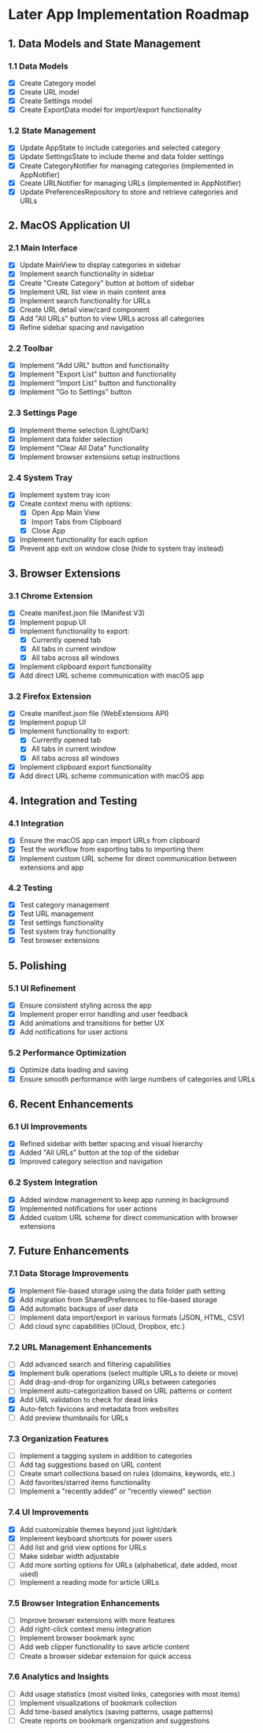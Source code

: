# Later App Implementation Roadmap

## 1. Data Models and State Management

### 1.1 Data Models

- [x] Create Category model
- [x] Create URL model
- [x] Create Settings model
- [x] Create ExportData model for import/export functionality

### 1.2 State Management

- [x] Update AppState to include categories and selected category
- [x] Update SettingsState to include theme and data folder settings
- [x] Create CategoryNotifier for managing categories (implemented in AppNotifier)
- [x] Create URLNotifier for managing URLs (implemented in AppNotifier)
- [x] Update PreferencesRepository to store and retrieve categories and URLs

## 2. MacOS Application UI

### 2.1 Main Interface

- [x] Update MainView to display categories in sidebar
- [x] Implement search functionality in sidebar
- [x] Create "Create Category" button at bottom of sidebar
- [x] Implement URL list view in main content area
- [x] Implement search functionality for URLs
- [x] Create URL detail view/card component
- [x] Add "All URLs" button to view URLs across all categories
- [x] Refine sidebar spacing and navigation

### 2.2 Toolbar

- [x] Implement "Add URL" button and functionality
- [x] Implement "Export List" button and functionality
- [x] Implement "Import List" button and functionality
- [x] Implement "Go to Settings" button

### 2.3 Settings Page

- [x] Implement theme selection (Light/Dark)
- [x] Implement data folder selection
- [x] Implement "Clear All Data" functionality
- [x] Implement browser extensions setup instructions

### 2.4 System Tray

- [x] Implement system tray icon
- [x] Create context menu with options:
  - [x] Open App Main View
  - [x] Import Tabs from Clipboard
  - [x] Close App
- [x] Implement functionality for each option
- [x] Prevent app exit on window close (hide to system tray instead)

## 3. Browser Extensions

### 3.1 Chrome Extension

- [x] Create manifest.json file (Manifest V3)
- [x] Implement popup UI
- [x] Implement functionality to export:
  - [x] Currently opened tab
  - [x] All tabs in current window
  - [x] All tabs across all windows
- [x] Implement clipboard export functionality
- [x] Add direct URL scheme communication with macOS app

### 3.2 Firefox Extension

- [x] Create manifest.json file (WebExtensions API)
- [x] Implement popup UI
- [x] Implement functionality to export:
  - [x] Currently opened tab
  - [x] All tabs in current window
  - [x] All tabs across all windows
- [x] Implement clipboard export functionality
- [x] Add direct URL scheme communication with macOS app

## 4. Integration and Testing

### 4.1 Integration

- [x] Ensure the macOS app can import URLs from clipboard
- [x] Test the workflow from exporting tabs to importing them
- [x] Implement custom URL scheme for direct communication between extensions and app

### 4.2 Testing

- [x] Test category management
- [x] Test URL management
- [x] Test settings functionality
- [x] Test system tray functionality
- [x] Test browser extensions

## 5. Polishing

### 5.1 UI Refinement

- [x] Ensure consistent styling across the app
- [x] Implement proper error handling and user feedback
- [x] Add animations and transitions for better UX
- [x] Add notifications for user actions

### 5.2 Performance Optimization

- [x] Optimize data loading and saving
- [x] Ensure smooth performance with large numbers of categories and URLs

## 6. Recent Enhancements

### 6.1 UI Improvements

- [x] Refined sidebar with better spacing and visual hierarchy
- [x] Added "All URLs" button at the top of the sidebar
- [x] Improved category selection and navigation

### 6.2 System Integration

- [x] Added window management to keep app running in background
- [x] Implemented notifications for user actions
- [x] Added custom URL scheme for direct communication with browser extensions

## 7. Future Enhancements

### 7.1 Data Storage Improvements

- [x] Implement file-based storage using the data folder path setting
- [x] Add migration from SharedPreferences to file-based storage
- [x] Add automatic backups of user data
- [ ] Implement data import/export in various formats (JSON, HTML, CSV)
- [ ] Add cloud sync capabilities (iCloud, Dropbox, etc.)

### 7.2 URL Management Enhancements

- [ ] Add advanced search and filtering capabilities
- [x] Implement bulk operations (select multiple URLs to delete or move)
- [ ] Add drag-and-drop for organizing URLs between categories
- [ ] Implement auto-categorization based on URL patterns or content
- [x] Add URL validation to check for dead links
- [x] Auto-fetch favicons and metadata from websites
- [ ] Add preview thumbnails for URLs

### 7.3 Organization Features

- [ ] Implement a tagging system in addition to categories
- [ ] Add tag suggestions based on URL content
- [ ] Create smart collections based on rules (domains, keywords, etc.)
- [ ] Add favorites/starred items functionality
- [ ] Implement a "recently added" or "recently viewed" section

### 7.4 UI Improvements

- [x] Add customizable themes beyond just light/dark
- [x] Implement keyboard shortcuts for power users
- [ ] Add list and grid view options for URLs
- [ ] Make sidebar width adjustable
- [ ] Add more sorting options for URLs (alphabetical, date added, most used)
- [ ] Implement a reading mode for article URLs

### 7.5 Browser Integration Enhancements

- [ ] Improve browser extensions with more features
- [ ] Add right-click context menu integration
- [ ] Implement browser bookmark sync
- [ ] Add web clipper functionality to save article content
- [ ] Create a browser sidebar extension for quick access

### 7.6 Analytics and Insights

- [ ] Add usage statistics (most visited links, categories with most items)
- [ ] Implement visualizations of bookmark collection
- [ ] Add time-based analytics (saving patterns, usage patterns)
- [ ] Create reports on bookmark organization and suggestions
